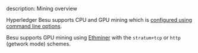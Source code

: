 description: Mining overview
<!--- END of page meta data -->

Hyperledger Besu supports CPU and GPU mining which is [configured using command line options](../HowTo/Configure/Configure-Mining.md).

Besu supports GPU mining using [Ethminer](https://github.com/ethereum-mining/ethminer) with the `stratum+tcp` or `http` (getwork mode) schemes.